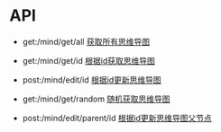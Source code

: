 # API

- get:/mind/get/all
[获取所有思维导图](http://localhost:1932/mind/get/all)

- get:/mind/get/id
[根据id获取思维导图](http://localhost:1932/mind/get/id)

- post:/mind/edit/id
[根据id更新思维导图](http://localhost:1932/mind/edit/id)

- get:/mind/get/random
[随机获取思维导图](http://localhost:1932/mind/get/random)

- post:/mind/edit/parent/id
[根据id更新思维导图父节点](http://localhost:1932/mind/edit/parent/id)

